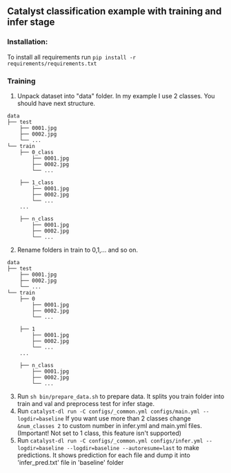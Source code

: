 ## Catalyst classification example with training and infer stage

### Installation:
To install all requirements run `pip install -r requirements/requirements.txt`

### Training
1. Unpack dataset into "data" folder. In my example I use 2 classes. You should have next structure.
```
data
├── test
    ├── 0001.jpg
    ├── 0002.jpg 
    └── ... 
└── train
    ├── 0_class
        ├── 0001.jpg
        ├── 0002.jpg 
        └── ... 

    ├── 1_class
        ├── 0001.jpg
        ├── 0002.jpg 
        └── ... 
    ...

    ├── n_class
        ├── 0001.jpg
        ├── 0002.jpg 
        └── ... 
```

2. Rename folders in train to 0,1,... and so on. 
```
data
├── test
    ├── 0001.jpg
    ├── 0002.jpg 
    └── ... 
└── train
    ├── 0
        ├── 0001.jpg
        ├── 0002.jpg 
        └── ... 

    ├── 1
        ├── 0001.jpg
        ├── 0002.jpg 
        └── ... 
    ...

    ├── n_class
        ├── 0001.jpg
        ├── 0002.jpg 
        └── ... 
```
3. Run `sh bin/prepare_data.sh` to prepare data. It splits you train folder into train and val and preprocess test for infer stage.
4. Run `catalyst-dl run -C configs/_common.yml configs/main.yml --logdir=baseline` If you want use more than 2 classes change `&num_classes 2` to custom number in infer.yml and main.yml files. (Important! Not set to 1 class, this feature isn't supported)
5. Run `catalyst-dl run -C configs/_common.yml configs/infer.yml --logdir=baseline --logdir=baseline --autoresume=last` to make predictions. It shows prediction for each file and dump it into 'infer_pred.txt' file in 'baseline' folder
